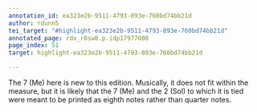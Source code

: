 ```yaml
---
annotation_id: ea323e2b-9511-4793-893e-760bd74bb21d
author: rdunn5
tei_target: "#highlight-ea323e2b-9511-4793-893e-760bd74bb21d"
annotated_page: rdx_r8sw8.p.idp17977600
page_index: 51
target: highlight-ea323e2b-9511-4793-893e-760bd74bb21d

---
```

The 7 (Me) here is new to this edition.  Musically, it does not fit within the measure, but it is likely that the 7 (Me) and the 2 (Sol) to which it is tied were meant to be printed as eighth notes rather than quarter notes.